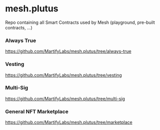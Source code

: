 # mesh.plutus
Repo containing all Smart Contracts used by Mesh (playground, pre-built contracts, ...)

### Always True
https://github.com/MartifyLabs/mesh.plutus/tree/always-true

### Vesting
https://github.com/MartifyLabs/mesh.plutus/tree/vesting

### Multi-Sig
https://github.com/MartifyLabs/mesh.plutus/tree/multi-sig

### General NFT Marketplace
https://github.com/MartifyLabs/mesh.plutus/tree/marketplace
